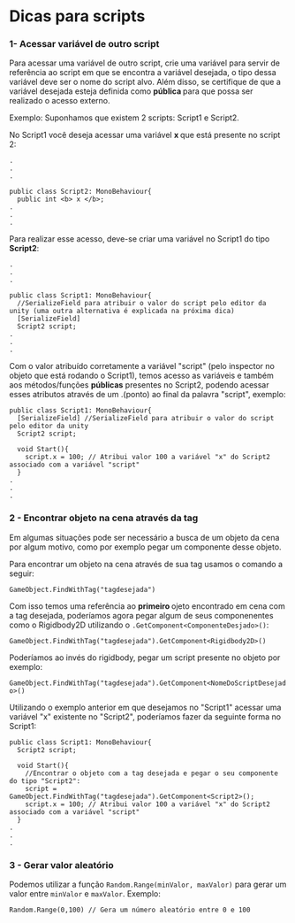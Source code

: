 # Dicas para scripts

<h3> 1- Acessar variável de outro script </h3>

Para acessar uma variável de outro script, crie uma variável para servir de referência ao script em que se encontra a variável desejada, o tipo dessa variável deve ser o nome do script alvo. Além disso, se certifique de que a variável desejada esteja definida como <b> pública </b> para que possa ser realizado o acesso externo.

Exemplo:
Suponhamos que existem 2 scripts: Script1 e Script2. 

No Script1 você deseja acessar uma variável <b> x </b> que está presente no script 2:

```
.
.
.

public class Script2: MonoBehaviour{
  public int <b> x </b>;
.
.
.
```

Para realizar esse acesso, deve-se criar uma variável no Script1 do tipo <b>Script2</b>:

```
.
.
.

public class Script1: MonoBehaviour{
  //SerializeField para atribuir o valor do script pelo editor da unity (uma outra alternativa é explicada na próxima dica)
  [SerializeField] 
  Script2 script;
.
.
.
```

Com o valor atribuído corretamente a variável "script" (pelo inspector no objeto que está rodando o Script1), temos acesso as variáveis e também aos métodos/funções <b>públicas</b> presentes no Script2, podendo acessar esses atributos através de um .(ponto) ao final da palavra "script", exemplo:

```
public class Script1: MonoBehaviour{
  [SerializeField] //SerializeField para atribuir o valor do script pelo editor da unity
  Script2 script;
  
  void Start(){
    script.x = 100; // Atribui valor 100 a variável "x" do Script2 associado com a variável "script"
  }
.
.
.
```


<h3> 2 - Encontrar objeto na cena através da tag </h3>
Em algumas situações pode ser necessário a busca de um objeto da cena por algum motivo, como por exemplo pegar um componente desse objeto.

Para encontrar um objeto na cena através de sua tag usamos o comando a seguir:

`GameObject.FindWithTag("tagdesejada")`

Com isso temos uma referência ao <b> primeiro </b> ojeto encontrado em cena com a tag desejada, poderíamos agora pegar algum de seus componenentes como o Rigidbody2D utilizando o `.GetComponent<ComponenteDesjado>()`:


`GameObject.FindWithTag("tagdesejada").GetComponent<Rigidbody2D>()`

Poderíamos ao invés do rigidbody, pegar um script presente no objeto por exemplo:

`GameObject.FindWithTag("tagdesejada").GetComponent<NomeDoScriptDesejado>()`

Utilizando o exemplo anterior em que desejamos no "Script1" acessar uma variável "x" existente no "Script2", poderíamos fazer da seguinte forma no Script1:

```
public class Script1: MonoBehaviour{
  Script2 script;
  
  void Start(){
    //Encontrar o objeto com a tag desejada e pegar o seu componente do tipo "Script2":
    script = GameObject.FindWithTag("tagdesejada").GetComponent<Script2>(); 
    script.x = 100; // Atribui valor 100 a variável "x" do Script2 associado com a variável "script"
  }
.
.
.
```

<h3> 3 - Gerar valor aleatório </h3>

Podemos utilizar a função `Random.Range(minValor, maxValor)` para gerar um valor entre `minValor` e `maxValor`.
Exemplo:

`Random.Range(0,100) // Gera um número aleatório entre 0 e 100` 
